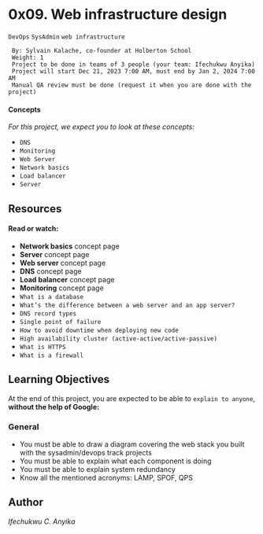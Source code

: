 # 0x09. Web infrastructure design
  `DevOps` `SysAdmin` `web infrastructure`
```
 By: Sylvain Kalache, co-founder at Holberton School
 Weight: 1
 Project to be done in teams of 3 people (your team: Ifechukwu Anyika)
 Project will start Dec 21, 2023 7:00 AM, must end by Jan 2, 2024 7:00 AM
 Manual QA review must be done (request it when you are done with the project)
```
#### Concepts
_For this project, we expect you to look at these concepts:_

* `DNS`
* `Monitoring`
* `Web Server`
* `Network basics`
* `Load balancer`
* `Server`

## Resources
#### Read or watch:

* __Network basics__ concept page
* __Server__ concept page
* __Web server__ concept page
* __DNS__ concept page
* __Load balancer__ concept page
* __Monitoring__ concept page
* `What is a database`
* `What’s the difference between a web server and an app server?`
* `DNS record types`
* `Single point of failure`
* `How to avoid downtime when deploying new code`
* `High availability cluster (active-active/active-passive)`
* `What is HTTPS`
* `What is a firewall`

## Learning Objectives
At the end of this project, you are expected to be able to `explain to anyone`, __without the help of Google:__

### General

* You must be able to draw a diagram covering the web stack you built with the sysadmin/devops track projects
* You must be able to explain what each component is doing
* You must be able to explain system redundancy
* Know all the mentioned acronyms: LAMP, SPOF, QPS

## Author
_Ifechukwu C. Anyika_
